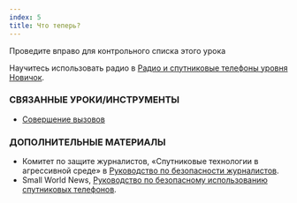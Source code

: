 ```yaml
---
index: 5
title: Что теперь?
---
```

Проведите вправо для контрольного списка этого урока

Научитесь использовать радио в [Радио и спутниковые телефоны уровня Новичок](umbrella://communications/radios-and-satellite-phones/beginner).

### СВЯЗАННЫЕ УРОКИ/ИНСТРУМЕНТЫ

*   [Совершение вызовов](umbrella://communications/making-a-call)

### ДОПОЛНИТЕЛЬНЫЕ МАТЕРИАЛЫ

*   Комитет по защите журналистов, «Спутниковые технологии в агрессивной среде» в [Руководство по безопасности журналистов](https://cpj.org/reports/2012/04/armed-conflict.php#6).
*   Small World News, [Руководство по безопасному использованию спутниковых телефонов](http://smallworldnews.com/guides/#sat-phones-info).